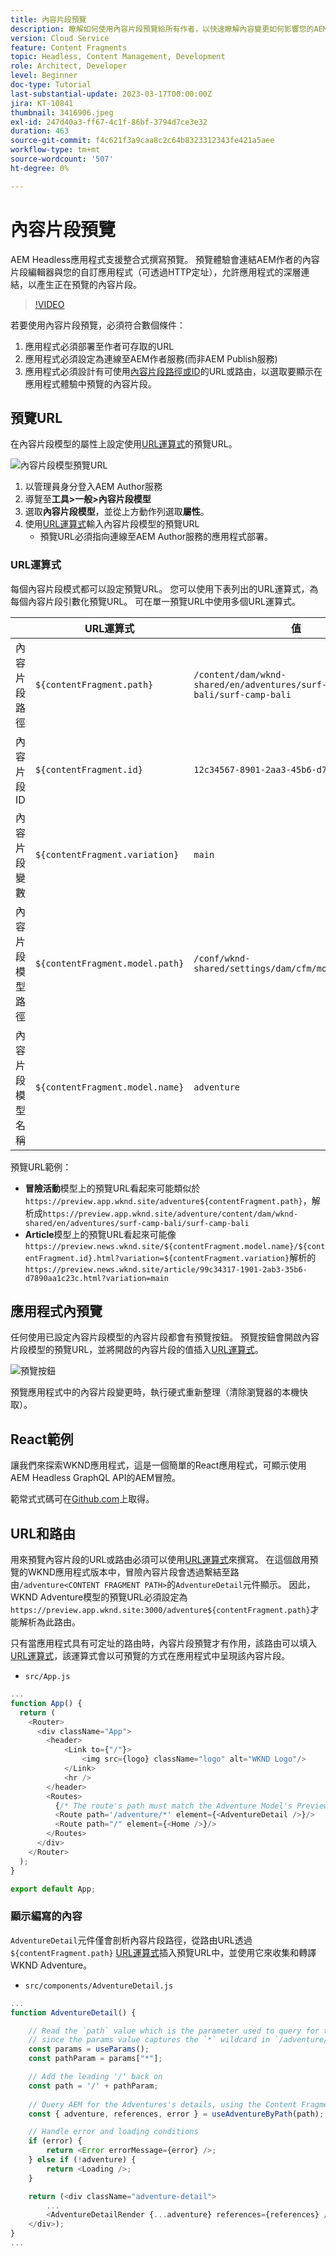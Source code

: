 ```yaml
---
title: 內容片段預覽
description: 瞭解如何使用內容片段預覽給所有作者，以快速瞭解內容變更如何影響您的AEM Headless體驗。
version: Cloud Service
feature: Content Fragments
topic: Headless, Content Management, Development
role: Architect, Developer
level: Beginner
doc-type: Tutorial
last-substantial-update: 2023-03-17T00:00:00Z
jira: KT-10841
thumbnail: 3416906.jpeg
exl-id: 247d40a3-ff67-4c1f-86bf-3794d7ce3e32
duration: 463
source-git-commit: f4c621f3a9caa8c2c64b8323312343fe421a5aee
workflow-type: tm+mt
source-wordcount: '507'
ht-degree: 0%

---
```


# 內容片段預覽

AEM Headless應用程式支援整合式撰寫預覽。 預覽體驗會連結AEM作者的內容片段編輯器與您的自訂應用程式（可透過HTTP定址），允許應用程式的深層連結，以產生正在預覽的內容片段。

>[!VIDEO](https://video.tv.adobe.com/v/3416906?quality=12&learn=on)

若要使用內容片段預覽，必須符合數個條件：

1. 應用程式必須部署至作者可存取的URL
1. 應用程式必須設定為連線至AEM作者服務(而非AEM Publish服務)
1. 應用程式必須設計有可使用[內容片段路徑或ID](#url-expressions)的URL或路由，以選取要顯示在應用程式體驗中預覽的內容片段。

## 預覽URL

在內容片段模型的屬性上設定使用[URL運算式](#url-expressions)的預覽URL。

![內容片段模型預覽URL](./assets/preview/cf-model-preview-url.png)

1. 以管理員身分登入AEM Author服務
1. 導覽至&#x200B;__工具>一般>內容片段模型__
1. 選取&#x200B;__內容片段模型__，並從上方動作列選取&#x200B;__屬性__。
1. 使用[URL運算式](#url-expressions)輸入內容片段模型的預覽URL
   + 預覽URL必須指向連線至AEM Author服務的應用程式部署。

### URL運算式

每個內容片段模式都可以設定預覽URL。 您可以使用下表列出的URL運算式，為每個內容片段引數化預覽URL。 可在單一預覽URL中使用多個URL運算式。

|                                         | URL運算式 | 值 |
| --------------------------------------- | ----------------------------------- | ----------- |
| 內容片段路徑 | `${contentFragment.path}` | `/content/dam/wknd-shared/en/adventures/surf-camp-bali/surf-camp-bali` |
| 內容片段ID | `${contentFragment.id}` | `12c34567-8901-2aa3-45b6-d7890aa1c23c` |
| 內容片段變數 | `${contentFragment.variation}` | `main` |
| 內容片段模型路徑 | `${contentFragment.model.path}` | `/conf/wknd-shared/settings/dam/cfm/models/adventure` |
| 內容片段模型名稱 | `${contentFragment.model.name}` | `adventure` |

預覽URL範例：

+ __冒險活動__&#x200B;模型上的預覽URL看起來可能類似於`https://preview.app.wknd.site/adventure${contentFragment.path}`，解析成`https://preview.app.wknd.site/adventure/content/dam/wknd-shared/en/adventures/surf-camp-bali/surf-camp-bali`
+ __Article__&#x200B;模型上的預覽URL看起來可能像`https://preview.news.wknd.site/${contentFragment.model.name}/${contentFragment.id}.html?variation=${contentFragment.variation}`解析的`https://preview.news.wknd.site/article/99c34317-1901-2ab3-35b6-d7890aa1c23c.html?variation=main`

## 應用程式內預覽

任何使用已設定內容片段模型的內容片段都會有預覽按鈕。 預覽按鈕會開啟內容片段模型的預覽URL，並將開啟的內容片段的值插入[URL運算式](#url-expressions)。

![預覽按鈕](./assets/preview/preview-button.png)

預覽應用程式中的內容片段變更時，執行硬式重新整理（清除瀏覽器的本機快取）。

## React範例

讓我們來探索WKND應用程式，這是一個簡單的React應用程式，可顯示使用AEM Headless GraphQL API的AEM冒險。

範常式式碼可在[Github.com](https://github.com/adobe/aem-guides-wknd-graphql/tree/main/preview-tutorial)上取得。

## URL和路由

用來預覽內容片段的URL或路由必須可以使用[URL運算式](#url-expressions)來撰寫。 在這個啟用預覽的WKND應用程式版本中，冒險內容片段會透過繫結至路由`/adventure<CONTENT FRAGMENT PATH>`的`AdventureDetail`元件顯示。 因此，WKND Adventure模型的預覽URL必須設定為`https://preview.app.wknd.site:3000/adventure${contentFragment.path}`才能解析為此路由。

只有當應用程式具有可定址的路由時，內容片段預覽才有作用，該路由可以填入[URL運算式](#url-expressions)，該運算式會以可預覽的方式在應用程式中呈現該內容片段。

+ `src/App.js`

```javascript
...
function App() {
  return (
    <Router>
      <div className="App">
        <header>
            <Link to={"/"}>
                <img src={logo} className="logo" alt="WKND Logo"/>
            </Link>        
            <hr />
        </header>
        <Routes>
          {/* The route's path must match the Adventure Model's Preview URL expression. In React since the path has `/` you must use wildcards to match instead of the usual `:path` */}
          <Route path='/adventure/*' element={<AdventureDetail />}/>
          <Route path="/" element={<Home />}/>
        </Routes>
      </div>
    </Router>
  );
}

export default App;
```

### 顯示編寫的內容

`AdventureDetail`元件僅會剖析內容片段路徑，從路由URL透過`${contentFragment.path}` [URL運算式](#url-expressions)插入預覽URL中，並使用它來收集和轉譯WKND Adventure。

+ `src/components/AdventureDetail.js`

```javascript
...
function AdventureDetail() {

    // Read the `path` value which is the parameter used to query for the adventure's details
    // since the params value captures the `*` wildcard in `/adventure/*`, or everything after the first `/` in the Content Fragment path.
    const params = useParams();
    const pathParam = params["*"];

    // Add the leading '/' back on 
    const path = '/' + pathParam;
    
    // Query AEM for the Adventures's details, using the Content Fragment's `path`
    const { adventure, references, error } = useAdventureByPath(path);

    // Handle error and loading conditions
    if (error) {
        return <Error errorMessage={error} />;
    } else if (!adventure) {
        return <Loading />;
    }

    return (<div className="adventure-detail">
        ...
        <AdventureDetailRender {...adventure} references={references} />
    </div>);
}
...
```
